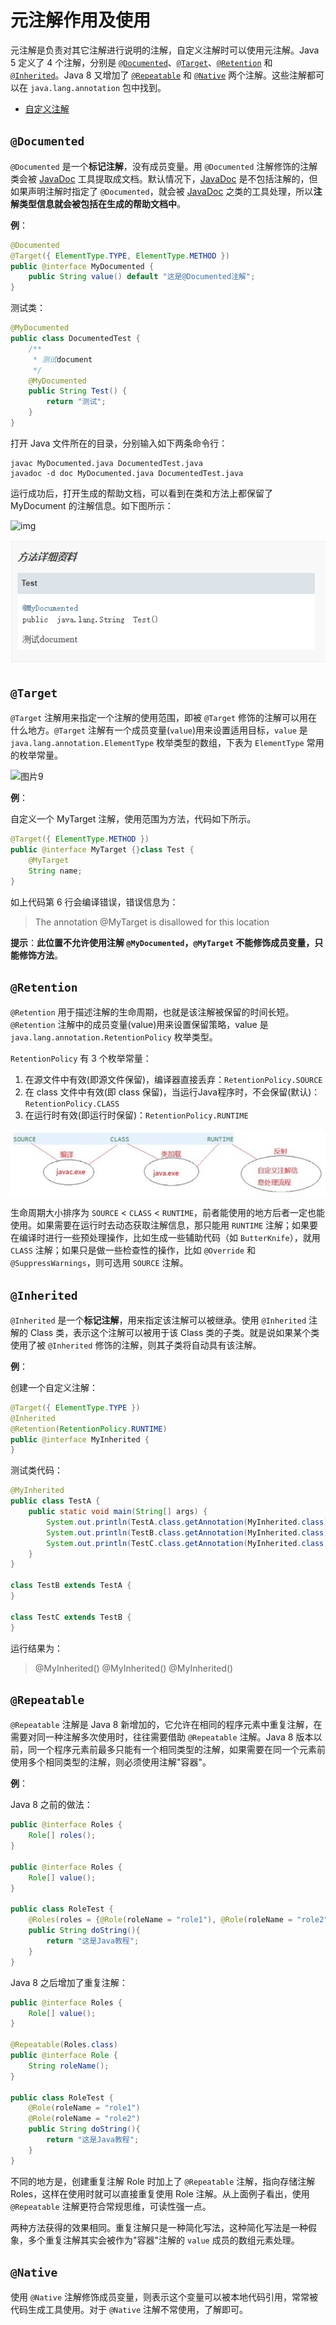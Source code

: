 # 元注解作用及使用

元注解是负责对其它注解进行说明的注解，自定义注解时可以使用元注解。Java 5 定义了 4 个注解，分别是 [`@Documented`](#@Documented)、[`@Target`](#@Target)、[`@Retention`](#@Retention) 和 [`@Inherited`](#@Inherited)。Java 8 又增加了 [`@Repeatable`](#@Repeatable) 和 [`@Native`](#@Native) 两个注解。这些注解都可以在 `java.lang.annotation` 包中找到。

- [自定义注解](../../annotation_custom.md)

## `@Documented`

`@Documented` 是一个**标记注解**，没有成员变量。用 `@Documented` 注解修饰的注解类会被 [JavaDoc](../../../../Basis/Basic_Grammar/JavaDoc/README.md) 工具提取成文档。默认情况下，[JavaDoc](../../../../Basis/Basic_Grammar/JavaDoc/README.md) 是不包括注解的，但如果声明注解时指定了 `@Documented`，就会被 [JavaDoc](../../../../Basis/Basic_Grammar/JavaDoc/README.md) 之类的工具处理，所以**注解类型信息就会被包括在生成的帮助文档中**。

**例**：

```java
@Documented
@Target({ ElementType.TYPE, ElementType.METHOD })
public @interface MyDocumented {    
    public String value() default "这是@Documented注解";
}
```

测试类：

```java 
@MyDocumented
public class DocumentedTest {
    /**
     * 测试document
     */
    @MyDocumented
    public String Test() {
        return "测试";
    }
}
```

打开 Java 文件所在的目录，分别输入如下两条命令行：

```shell
javac MyDocumented.java DocumentedTest.java
javadoc -d doc MyDocumented.java DocumentedTest.java
```

运行成功后，打开生成的帮助文档，可以看到在类和方法上都保留了 MyDocument 的注解信息。如下图所示：

![img](https://cdn.jsdelivr.net/gh/letengzz/Two-C@main/img/Java/202210141549816.png)


![202211071858410.png](https://github.com/letengzz/Two-C/blob/main/img/Java/202211071858410.png?raw=true)

## `@Target`

`@Target` 注解用来指定一个注解的使用范围，即被 `@Target` 修饰的注解可以用在什么地方。`@Target` 注解有一个成员变量(`value`)用来设置适用目标，`value` 是 `java.lang.annotation.ElementType` 枚举类型的数组，下表为 `ElementType` 常用的枚举常量。

![图片9](https://cdn.jsdelivr.net/gh/letengzz/Two-C@main/img/Java/202210141549360.png)

**例**：

自定义一个 MyTarget 注解，使用范围为方法，代码如下所示。

```java
@Target({ ElementType.METHOD })
public @interface MyTarget {}class Test {    
    @MyTarget    
    String name;
}
```

如上代码第 6 行会编译错误，错误信息为：

> The annotation @MyTarget is disallowed for this location

**提示**：**此位置不允许使用注解 `@MyDocumented`，`@MyTarget` 不能修饰成员变量，只能修饰方法**。

## `@Retention`

`@Retention` 用于描述注解的生命周期，也就是该注解被保留的时间长短。`@Retention` 注解中的成员变量(value)用来设置保留策略，value 是 `java.lang.annotation.RetentionPolicy` 枚举类型。

`RetentionPolicy` 有 3 个枚举常量：

1. 在源文件中有效(即源文件保留)，编译器直接丢弃：`RetentionPolicy.SOURCE`
2. 在 class 文件中有效(即 class 保留)，当运行Java程序时，不会保留(默认)：`RetentionPolicy.CLASS`
3. 在运行时有效(即运行时保留)：`RetentionPolicy.RUNTIME`

![202211092044680.png](https://github.com/letengzz/Two-C/blob/main/img/Java/202211092044680.png?raw=true)


生命周期大小排序为 `SOURCE` < `CLASS` < `RUNTIME`，前者能使用的地方后者一定也能使用。如果需要在运行时去动态获取注解信息，那只能用 `RUNTIME` 注解；如果要在编译时进行一些预处理操作，比如生成一些辅助代码（如 `ButterKnife`），就用 `CLASS` 注解；如果只是做一些检查性的操作，比如 `@Override` 和 `@SuppressWarnings`，则可选用 `SOURCE` 注解。

## `@Inherited`

`@Inherited` 是一个**标记注解**，用来指定该注解可以被继承。使用 `@Inherited` 注解的 Class 类，表示这个注解可以被用于该 Class 类的子类。就是说如果某个类使用了被 `@Inherited` 修饰的注解，则其子类将自动具有该注解。

**例**：

创建一个自定义注解：

```java 
@Target({ ElementType.TYPE })
@Inherited
@Retention(RetentionPolicy.RUNTIME)
public @interface MyInherited {
}
```

测试类代码：

```java
@MyInherited
public class TestA {
    public static void main(String[] args) {
        System.out.println(TestA.class.getAnnotation(MyInherited.class));
        System.out.println(TestB.class.getAnnotation(MyInherited.class));
        System.out.println(TestC.class.getAnnotation(MyInherited.class));
    }
}

class TestB extends TestA {
}

class TestC extends TestB {
}
```

运行结果为：

> @MyInherited()
> @MyInherited()
> @MyInherited()

## `@Repeatable`

`@Repeatable` 注解是 Java 8 新增加的，它允许在相同的程序元素中重复注解，在需要对同一种注解多次使用时，往往需要借助 `@Repeatable` 注解。Java 8 版本以前，同一个程序元素前最多只能有一个相同类型的注解，如果需要在同一个元素前使用多个相同类型的注解，则必须使用注解"容器"。

**例**：

Java 8 之前的做法：

```java
public @interface Roles {
    Role[] roles();
}

public @interface Roles {
    Role[] value();
}

public class RoleTest {
    @Roles(roles = {@Role(roleName = "role1"), @Role(roleName = "role2")})
    public String doString(){
        return "这是Java教程";
    }
}
```

Java 8 之后增加了重复注解：

```java 
public @interface Roles {
    Role[] value();
}

@Repeatable(Roles.class)
public @interface Role {
    String roleName();
}

public class RoleTest {
    @Role(roleName = "role1")
    @Role(roleName = "role2")
    public String doString(){
        return "这是Java教程";
    }
}
```

不同的地方是，创建重复注解 Role 时加上了 `@Repeatable` 注解，指向存储注解 Roles，这样在使用时就可以直接重复使用 Role 注解。从上面例子看出，使用 `@Repeatable` 注解更符合常规思维，可读性强一点。

两种方法获得的效果相同。重复注解只是一种简化写法，这种简化写法是一种假象，多个重复注解其实会被作为"容器"注解的 `value` 成员的数组元素处理。

## `@Native`

使用 `@Native` 注解修饰成员变量，则表示这个变量可以被本地代码引用，常常被代码生成工具使用。对于 `@Native` 注解不常使用，了解即可。